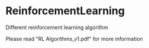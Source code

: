 # ReinforcementLearning
Different reinforcement learning algorithm

Please read "RL Algorithms_v1.pdf" for more information
